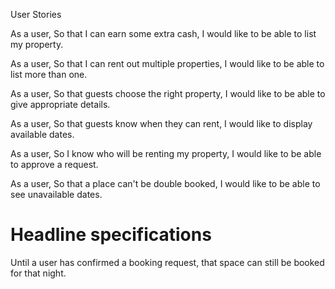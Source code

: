 User Stories

As a user,
So that I can earn some extra cash,
I would like to be able to list my property.

As a user,
So that I can rent out multiple properties,
I would like to be able to list more than one.

As a user,
So that guests choose the right property,
I would like to be able to give appropriate details.

As a user,
So that guests know when they can rent,
I would like to display available dates.

As a user,
So I know who will be renting my property,
I would like to be able to approve a request.

As a user,
So that a place can't be double booked,
I would like to be able to see unavailable dates.


# Headline specifications #

Until a user has confirmed a booking request, that space can still be booked for that night.
